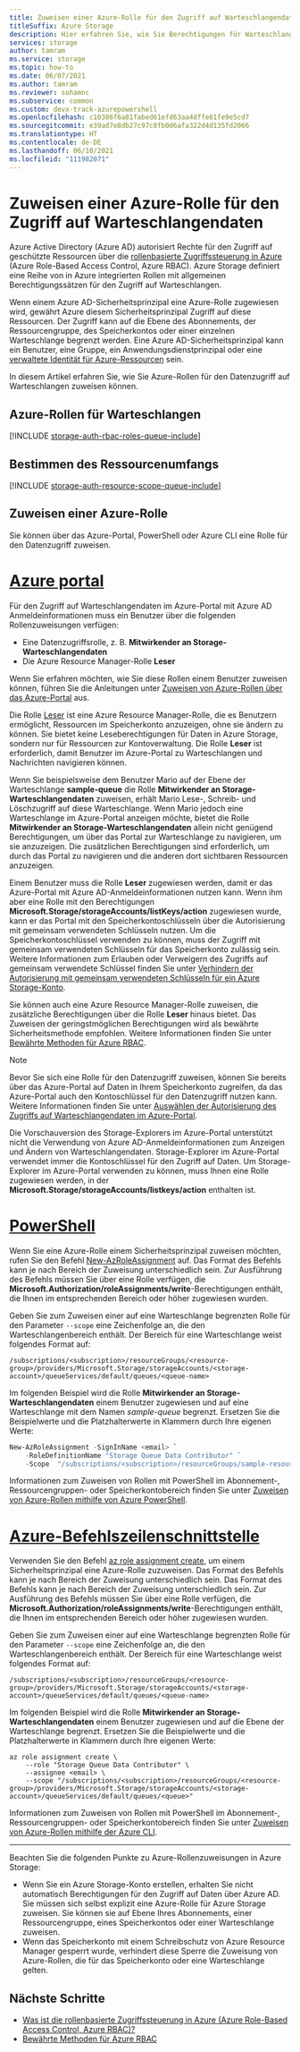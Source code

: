 ```yaml
---
title: Zuweisen einer Azure-Rolle für den Zugriff auf Warteschlangendaten
titleSuffix: Azure Storage
description: Hier erfahren Sie, wie Sie Berechtigungen für Warteschlangendaten für einen Azure Active Directory-Sicherheitsprinzipal mit rollenbasierter Zugriffssteuerung in Azure (Azure Role-Based Access Control, Azure RBAC) zuweisen können. Azure Storage unterstützt integrierte und benutzerdefinierte Azure-Rollen für die Authentifizierung und Autorisierung über Azure AD.
services: storage
author: tamram
ms.service: storage
ms.topic: how-to
ms.date: 06/07/2021
ms.author: tamram
ms.reviewer: sohamnc
ms.subservice: common
ms.custom: devx-track-azurepowershell
ms.openlocfilehash: c10386f6a81fabed61efd63aa4dffe61fe9e5cd7
ms.sourcegitcommit: e39ad7e8db27c97c8fb0d6afa322d4d135fd2066
ms.translationtype: HT
ms.contentlocale: de-DE
ms.lasthandoff: 06/10/2021
ms.locfileid: "111982071"
---
```

# <a name="assign-an-azure-role-for-access-to-queue-data"></a>Zuweisen einer Azure-Rolle für den Zugriff auf Warteschlangendaten

Azure Active Directory (Azure AD) autorisiert Rechte für den Zugriff auf geschützte Ressourcen über die [rollenbasierte Zugriffssteuerung in Azure](../../role-based-access-control/overview.md) (Azure Role-Based Access Control, Azure RBAC). Azure Storage definiert eine Reihe von in Azure integrierten Rollen mit allgemeinen Berechtigungssätzen für den Zugriff auf Warteschlangen.

Wenn einem Azure AD-Sicherheitsprinzipal eine Azure-Rolle zugewiesen wird, gewährt Azure diesem Sicherheitsprinzipal Zugriff auf diese Ressourcen. Der Zugriff kann auf die Ebene des Abonnements, der Ressourcengruppe, des Speicherkontos oder einer einzelnen Warteschlange begrenzt werden. Eine Azure AD-Sicherheitsprinzipal kann ein Benutzer, eine Gruppe, ein Anwendungsdienstprinzipal oder eine [verwaltete Identität für Azure-Ressourcen](../../active-directory/managed-identities-azure-resources/overview.md) sein.

In diesem Artikel erfahren Sie, wie Sie Azure-Rollen für den Datenzugriff auf Warteschlangen zuweisen können.

## <a name="azure-roles-for-queues"></a>Azure-Rollen für Warteschlangen

[!INCLUDE [storage-auth-rbac-roles-queue-include](../../../includes/storage-auth-rbac-roles-queue-include.md)]

## <a name="determine-resource-scope"></a>Bestimmen des Ressourcenumfangs

[!INCLUDE [storage-auth-resource-scope-queue-include](../../../includes/storage-auth-resource-scope-queue-include.md)]

## <a name="assign-an-azure-role"></a>Zuweisen einer Azure-Rolle

Sie können über das Azure-Portal, PowerShell oder Azure CLI eine Rolle für den Datenzugriff zuweisen.

# <a name="azure-portal"></a>[Azure portal](#tab/portal)

Für den Zugriff auf Warteschlangendaten im Azure-Portal mit Azure AD Anmeldeinformationen muss ein Benutzer über die folgenden Rollenzuweisungen verfügen:

- Eine Datenzugriffsrolle, z. B. **Mitwirkender an Storage-Warteschlangendaten**
- Die Azure Resource Manager-Rolle **Leser**

Wenn Sie erfahren möchten, wie Sie diese Rollen einem Benutzer zuweisen können, führen Sie die Anleitungen unter [Zuweisen von Azure-Rollen über das Azure-Portal](../../role-based-access-control/role-assignments-portal.md) aus.

Die Rolle [Leser](../../role-based-access-control/built-in-roles.md#reader) ist eine Azure Resource Manager-Rolle, die es Benutzern ermöglicht, Ressourcen im Speicherkonto anzuzeigen, ohne sie ändern zu können. Sie bietet keine Leseberechtigungen für Daten in Azure Storage, sondern nur für Ressourcen zur Kontoverwaltung. Die Rolle **Leser** ist erforderlich, damit Benutzer im Azure-Portal zu Warteschlangen und Nachrichten navigieren können.

Wenn Sie beispielsweise dem Benutzer Mario auf der Ebene der Warteschlange **sample-queue** die Rolle **Mitwirkender an Storage-Warteschlangendaten** zuweisen, erhält Mario Lese-, Schreib- und Löschzugriff auf diese Warteschlange. Wenn Mario jedoch eine Warteschlange im Azure-Portal anzeigen möchte, bietet die Rolle **Mitwirkender an Storage-Warteschlangendaten** allein nicht genügend Berechtigungen, um über das Portal zur Warteschlange zu navigieren, um sie anzuzeigen. Die zusätzlichen Berechtigungen sind erforderlich, um durch das Portal zu navigieren und die anderen dort sichtbaren Ressourcen anzuzeigen.

Einem Benutzer muss die Rolle **Leser** zugewiesen werden, damit er das Azure-Portal mit Azure AD-Anmeldeinformationen nutzen kann. Wenn ihm aber eine Rolle mit den Berechtigungen **Microsoft.Storage/storageAccounts/listKeys/action** zugewiesen wurde, kann er das Portal mit den Speicherkontoschlüsseln über die Autorisierung mit gemeinsam verwendeten Schlüsseln nutzen. Um die Speicherkontoschlüssel verwenden zu können, muss der Zugriff mit gemeinsam verwendeten Schlüsseln für das Speicherkonto zulässig sein. Weitere Informationen zum Erlauben oder Verweigern des Zugriffs auf gemeinsam verwendete Schlüssel finden Sie unter [Verhindern der Autorisierung mit gemeinsam verwendeten Schlüsseln für ein Azure Storage-Konto](../common/shared-key-authorization-prevent.md).

Sie können auch eine Azure Resource Manager-Rolle zuweisen, die zusätzliche Berechtigungen über die Rolle **Leser** hinaus bietet. Das Zuweisen der geringstmöglichen Berechtigungen wird als bewährte Sicherheitsmethode empfohlen. Weitere Informationen finden Sie unter [Bewährte Methoden für Azure RBAC](../../role-based-access-control/best-practices.md).

> [!NOTE]
> Bevor Sie sich eine Rolle für den Datenzugriff zuweisen, können Sie bereits über das Azure-Portal auf Daten in Ihrem Speicherkonto zugreifen, da das Azure-Portal auch den Kontoschlüssel für den Datenzugriff nutzen kann. Weitere Informationen finden Sie unter [Auswählen der Autorisierung des Zugriffs auf Warteschlangendaten im Azure-Portal](../queues/authorize-data-operations-portal.md).
>
> Die Vorschauversion des Storage-Explorers im Azure-Portal unterstützt nicht die Verwendung von Azure AD-Anmeldeinformationen zum Anzeigen und Ändern von Warteschlangendaten. Storage-Explorer im Azure-Portal verwendet immer die Kontoschlüssel für den Zugriff auf Daten. Um Storage-Explorer im Azure-Portal verwenden zu können, muss Ihnen eine Rolle zugewiesen werden, in der **Microsoft.Storage/storageAccounts/listkeys/action** enthalten ist.

# <a name="powershell"></a>[PowerShell](#tab/powershell)

Wenn Sie eine Azure-Rolle einem Sicherheitsprinzipal zuweisen möchten, rufen Sie den Befehl [New-AzRoleAssignment](/powershell/module/az.resources/new-azroleassignment) auf. Das Format des Befehls kann je nach Bereich der Zuweisung unterschiedlich sein. Zur Ausführung des Befehls müssen Sie über eine Rolle verfügen, die **Microsoft.Authorization/roleAssignments/write**-Berechtigungen enthält, die Ihnen im entsprechenden Bereich oder höher zugewiesen wurden.

Geben Sie zum Zuweisen einer auf eine Warteschlange begrenzten Rolle für den Parameter `--scope` eine Zeichenfolge an, die den Warteschlangenbereich enthält. Der Bereich für eine Warteschlange weist folgendes Format auf:

```
/subscriptions/<subscription>/resourceGroups/<resource-group>/providers/Microsoft.Storage/storageAccounts/<storage-account>/queueServices/default/queues/<queue-name>
```

Im folgenden Beispiel wird die Rolle **Mitwirkender an Storage-Warteschlangendaten** einem Benutzer zugewiesen und auf eine Warteschlange mit dem Namen *sample-queue* begrenzt. Ersetzen Sie die Beispielwerte und die Platzhalterwerte in Klammern durch Ihre eigenen Werte: 

```powershell
New-AzRoleAssignment -SignInName <email> `
    -RoleDefinitionName "Storage Queue Data Contributor" `
    -Scope  "/subscriptions/<subscription>/resourceGroups/sample-resource-group/providers/Microsoft.Storage/storageAccounts/<storage-account>/queueServices/default/queues/sample-queue"
```

Informationen zum Zuweisen von Rollen mit PowerShell im Abonnement-, Ressourcengruppen- oder Speicherkontobereich finden Sie unter [Zuweisen von Azure-Rollen mithilfe von Azure PowerShell](../../role-based-access-control/role-assignments-powershell.md).

# <a name="azure-cli"></a>[Azure-Befehlszeilenschnittstelle](#tab/azure-cli)

Verwenden Sie den Befehl [az role assignment create](/cli/azure/role/assignment#az_role_assignment_create), um einem Sicherheitsprinzipal eine Azure-Rolle zuzuweisen. Das Format des Befehls kann je nach Bereich der Zuweisung unterschiedlich sein. Das Format des Befehls kann je nach Bereich der Zuweisung unterschiedlich sein. Zur Ausführung des Befehls müssen Sie über eine Rolle verfügen, die **Microsoft.Authorization/roleAssignments/write**-Berechtigungen enthält, die Ihnen im entsprechenden Bereich oder höher zugewiesen wurden.

Geben Sie zum Zuweisen einer auf eine Warteschlange begrenzten Rolle für den Parameter `--scope` eine Zeichenfolge an, die den Warteschlangenbereich enthält. Der Bereich für eine Warteschlange weist folgendes Format auf:

```
/subscriptions/<subscription>/resourceGroups/<resource-group>/providers/Microsoft.Storage/storageAccounts/<storage-account>/queueServices/default/queues/<queue-name>
```

Im folgenden Beispiel wird die Rolle **Mitwirkender an Storage-Warteschlangendaten** einem Benutzer zugewiesen und auf die Ebene der Warteschlange begrenzt. Ersetzen Sie die Beispielwerte und die Platzhalterwerte in Klammern durch Ihre eigenen Werte:

```azurecli-interactive
az role assignment create \
    --role "Storage Queue Data Contributor" \
    --assignee <email> \
    --scope "/subscriptions/<subscription>/resourceGroups/<resource-group>/providers/Microsoft.Storage/storageAccounts/<storage-account>/queueServices/default/queues/<queue>"
```

Informationen zum Zuweisen von Rollen mit PowerShell im Abonnement-, Ressourcengruppen- oder Speicherkontobereich finden Sie unter [Zuweisen von Azure-Rollen mithilfe der Azure CLI](../../role-based-access-control/role-assignments-cli.md).

---

Beachten Sie die folgenden Punkte zu Azure-Rollenzuweisungen in Azure Storage:

- Wenn Sie ein Azure Storage-Konto erstellen, erhalten Sie nicht automatisch Berechtigungen für den Zugriff auf Daten über Azure AD. Sie müssen sich selbst explizit eine Azure-Rolle für Azure Storage zuweisen. Sie können sie auf Ebene Ihres Abonnements, einer Ressourcengruppe, eines Speicherkontos oder einer Warteschlange zuweisen.
- Wenn das Speicherkonto mit einem Schreibschutz von Azure Resource Manager gesperrt wurde, verhindert diese Sperre die Zuweisung von Azure-Rollen, die für das Speicherkonto oder eine Warteschlange gelten.

## <a name="next-steps"></a>Nächste Schritte

- [Was ist die rollenbasierte Zugriffssteuerung in Azure (Azure Role-Based Access Control, Azure RBAC)?](../../role-based-access-control/overview.md)
- [Bewährte Methoden für Azure RBAC](../../role-based-access-control/best-practices.md)